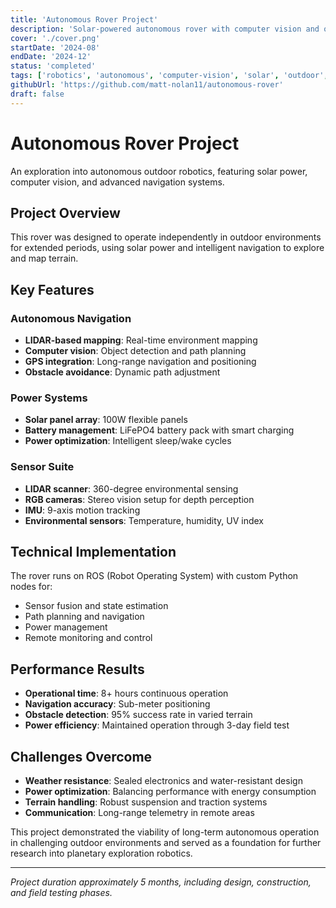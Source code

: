 ```yaml
---
title: 'Autonomous Rover Project'
description: 'Solar-powered autonomous rover with computer vision and obstacle avoidance capabilities.'
cover: './cover.png'
startDate: '2024-08'
endDate: '2024-12'
status: 'completed'
tags: ['robotics', 'autonomous', 'computer-vision', 'solar', 'outdoor', 'raspberry-pi', 'python', 'opencv', 'ros', 'lidar']
githubUrl: 'https://github.com/matt-nolan11/autonomous-rover'
draft: false
---
```


# Autonomous Rover Project

An exploration into autonomous outdoor robotics, featuring solar power, computer vision, and advanced navigation systems.

## Project Overview

This rover was designed to operate independently in outdoor environments for extended periods, using solar power and intelligent navigation to explore and map terrain.

## Key Features

### Autonomous Navigation
- **LIDAR-based mapping**: Real-time environment mapping
- **Computer vision**: Object detection and path planning
- **GPS integration**: Long-range navigation and positioning
- **Obstacle avoidance**: Dynamic path adjustment

### Power Systems
- **Solar panel array**: 100W flexible panels
- **Battery management**: LiFePO4 battery pack with smart charging
- **Power optimization**: Intelligent sleep/wake cycles

### Sensor Suite
- **LIDAR scanner**: 360-degree environmental sensing
- **RGB cameras**: Stereo vision setup for depth perception
- **IMU**: 9-axis motion tracking
- **Environmental sensors**: Temperature, humidity, UV index

## Technical Implementation

The rover runs on ROS (Robot Operating System) with custom Python nodes for:
- Sensor fusion and state estimation
- Path planning and navigation
- Power management
- Remote monitoring and control

## Performance Results

- **Operational time**: 8+ hours continuous operation
- **Navigation accuracy**: Sub-meter positioning
- **Obstacle detection**: 95% success rate in varied terrain
- **Power efficiency**: Maintained operation through 3-day field test

## Challenges Overcome

- **Weather resistance**: Sealed electronics and water-resistant design
- **Power optimization**: Balancing performance with energy consumption
- **Terrain handling**: Robust suspension and traction systems
- **Communication**: Long-range telemetry in remote areas

This project demonstrated the viability of long-term autonomous operation in challenging outdoor environments and served as a foundation for further research into planetary exploration robotics.

---

*Project duration approximately 5 months, including design, construction, and field testing phases.*
